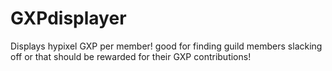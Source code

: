 # GXPdisplayer
Displays hypixel GXP per member! good for finding guild members slacking off or that should be rewarded for their GXP contributions!
